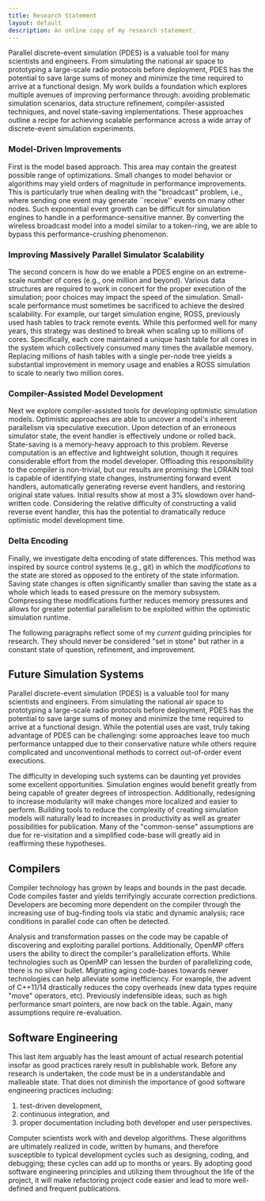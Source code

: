 ```yaml
---
title: Research Statement
layout: default
description: An online copy of my research statement.
---
```


Parallel discrete-event simulation (PDES) is a valuable tool for many scientists and engineers.
From simulating the national air space to prototyping a large-scale radio protocols before deployment, PDES has the potential to save large sums of money and minimize the time required to arrive at a functional design.
My work builds a foundation which explores multiple avenues of improving performance through:
avoiding problematic simulation scenarios,
data structure refinement,
compiler-assisted techniques,
and novel state-saving implementations.
These approaches outline a recipe for achieving scalable performance across a wide array of discrete-event simulation experiments.

### Model-Driven Improvements

First is the  model based approach.
This  area may  contain  the  greatest possible  range  of optimizations.
Small changes to model behavior or algorithms may yield orders of magnitude in performance improvements.
This is particularly true when dealing with the "broadcast" problem, i.e., where sending  one event may generate ``receive'' events on many other nodes.
Such exponential event growth  can be difficult for  simulation engines to handle  in a performance-sensitive  manner.
By  converting the  wireless broadcast model into  a model similar  to a token-ring, we are  able to bypass this performance-crushing phenomenon.

### Improving Massively Parallel Simulator Scalability

The second concern is how do we enable a PDES engine on an extreme-scale number of cores (e.g., one million and beyond).
Various data structures are required to work in concert for the proper execution of the simulation;
poor  choices may impact the speed  of the simulation.
Small-scale performance  must sometimes be  sacrificed to achieve  the desired scalability.
For  example,  our   target  simulation  engine,  ROSS, previously  used  hash tables  to  track  remote events.
While  this performed well  for many  years, this strategy  was destined  to break when  scaling  up  to  millions of  cores.
Specifically,  each  core maintained a unique hash table for all cores in the system which collectively consumed many times the available memory.
Replacing millions  of  hash  tables  with   a  single per-node tree  yields  a  substantial improvement in memory usage and  enables a ROSS  simulation to scale to nearly two million cores.

### Compiler-Assisted Model Development

Next  we explore  compiler-assisted  tools  for developing  optimistic simulation  models.
Optimistic approaches are able to uncover a model's inherent parallelism via speculative execution.
Upon detection of an erroneous simulator state, the  event handler is effectively undone or  rolled back.
State-saving is  a  memory-heavy  approach to  this problem.
Reverse   computation  is  an  effective   and  lightweight solution,  though  it  requires  considerable effort  from  the  model developer.
Offloading   this  responsibility  to  the   compiler  is non-trivial, but our results are promising:
the LORAIN tool is capable of identifying state changes,
instrumenting forward event handlers,
automatically generating reverse event handlers,
and restoring original state values.
Initial results show at  most  a 3%  slowdown  over  hand-written code.
Considering  the relative  difficulty of  constructing a  valid reverse  event handler, this has the potential to dramatically reduce optimistic model development time.

### Delta Encoding

Finally,  we investigate  delta encoding  of state  differences.
This method  was inspired  by source  control systems  (e.g.,  git) in which the *modifications* to the state are stored as opposed to the  entirety  of the  state  information.
Saving state changes  is  often significantly  smaller than saving the state  as  a whole  which leads to  eased pressure on the memory subsystem.
Compressing these modifications further reduces memory pressures and allows for greater potential parallelism to be exploited within the optimistic simulation runtime.

The following paragraphs reflect some of my *current* guiding principles for research.
They should never be considered "set in stone" but rather in a constant state of question, refinement, and improvement.

## Future Simulation Systems

Parallel discrete-event simulation (PDES) is a valuable tool for many scientists and engineers.
From simulating the national air space to prototyping a large-scale radio protocols before deployment, PDES has the potential to save large sums of money and minimize the time required to arrive at a functional design.
While the potential uses are vast, truly taking advantage of PDES can be challenging:
some approaches leave too much performance untapped due to their conservative nature while others require complicated and unconventional methods to correct out-of-order event executions.

The difficulty in developing such systems can be daunting yet provides some excellent opportunities.
Simulation engines would benefit greatly from being capable of greater degrees of introspection.
Additionally, redesigning to increase modularity will make changes more localized and easier to perform.
Building tools to reduce the complexity of creating simulation models will naturally lead to increases in productivity as well as greater possibilities for publication.
Many of the "common-sense" assumptions are due for re-visitation and a simplified code-base will greatly aid in reaffirming these hypotheses.

## Compilers

Compiler technology has grown by leaps and bounds in the past decade.
Code compiles faster and yields terrifyingly accurate correction predictions.
Developers are becoming more dependent on the compiler through the increasing use of bug-finding tools via static and dynamic analysis; race conditions in parallel code can often be detected.

Analysis and transformation passes on the code may be capable of discovering and exploiting parallel portions.
Additionally, OpenMP offers users the ability to direct the compiler's parallelization efforts.
While technologies such as OpenMP can lessen the burden of parallelizing code, there is no silver bullet.
Migrating aging code-bases towards newer technologies can help alleviate some inefficiency.
For example, the advent of C++11/14 drastically reduces the copy overheads (new data types require "move" operators, etc).
Previously indefensible ideas, such as high performance smart pointers, are now back on the table.
Again, many assumptions require re-evaluation.

## Software Engineering

This last item arguably has the least amount of actual research potential insofar as good practices rarely result in publishable work.
Before any research is undertaken, the code must be in a understandable and malleable state.
That does not diminish the importance of good software engineering practices including:
1) test-driven development,
2) continuous integration, and
3) proper documentation including both developer and user perspectives.

Computer scientists work with and develop algorithms.
These algorithms are ultimately realized in code, written by humans, and therefore susceptible to typical development cycles such as designing, coding, and debugging; these cycles can add up to months or years.
By adopting good software engineering principles and utilizing them throughout the life of the project, it will make refactoring project code easier and lead to more well-defined and frequent publications.

<!--
## Cloud-based resources

Supercomputers can be terribly expensive.
Aside from the cost of the hardware and requiring sufficient space, the power and cooling costs alone can easily exceed one million dollars annually.
On the other hand, Amazon and friends offer on-demand cloud-based services for a fraction of the cost of an in-house supercomputer.

## Containers

Containers offer new opportunities to develop and deploy in a fast manner.
-->
